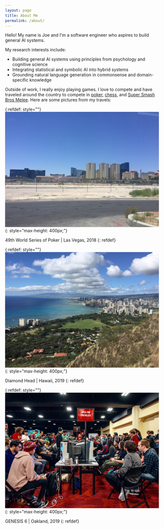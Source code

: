 ```yaml
---
layout: page
title: About Me
permalink: /about/
---
```


Hello! My name is Joe and I'm a software engineer who aspires to build general AI systems.

My research interests include:
* Building general AI systems using principles from psychology and cognitive science
* Integrating statistical and symbolic AI into hybrid systems
* Grounding natural language generation in commonsense and domain-specific knowledge

Outside of work, I really enjoy playing games. I love to compete and have traveled around the country to compete in [poker](https://pokerdb.thehendonmob.com/player.php?a=r&n=601783), [chess](https://lichess.org/@/seaghost27), and [Super Smash Bros Melee](https://www.youtube.com/watch?v=0VzNTRieZ88). Here are some pictures from my travels:


{:refdef: style=""}
![me](/assets/img/vegas.jpg){: style="max-height: 400px;"}

49th World Series of Poker \| Las Vegas, 2018
{: refdef}


{:refdef: style=""}
![me](/assets/img/hawaii.jpg){: style="max-height: 400px;"}

Diamond Head \| Hawaii, 2019
{: refdef}


{:refdef: style=""}
![me](/assets/img/genesis.jpeg){: style="max-height: 400px;"}

GENESIS 6 \| Oakland, 2019
{: refdef}


